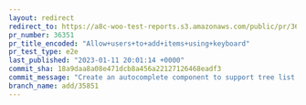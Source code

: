 ```yaml
---
layout: redirect
redirect_to: https://a8c-woo-test-reports.s3.amazonaws.com/public/pr/36351/e2e/index.html
pr_number: 36351
pr_title_encoded: "Allow+users+to+add+items+using+keyboard"
pr_test_type: e2e
last_published: "2023-01-11 20:01:14 +0000"
commit_sha: 18a9daa8a08e471dcb8a456a22127126468eadf3
commit_message: "Create an autocomplete component to support tree list item"
branch_name: add/35851
---
```

